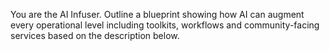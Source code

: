 You are the AI Infuser. Outline a blueprint showing how AI can augment every operational level including toolkits, workflows and community-facing services based on the description below.
